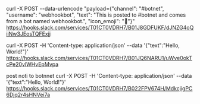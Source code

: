 curl -X POST --data-urlencode "payload={\"channel\": \"#botnet\", \"username\": \"webhookbot\", \"text\": \"This is posted to #botnet and comes from a bot named webhookbot.\", \"icon_emoji\": \":ghost:\"}" https://hooks.slack.com/services/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

curl -X POST -H 'Content-type: application/json' --data '{"text":"Hello, World!"}' https://hooks.slack.com/services/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

post noti to botnnet
curl -X POST -H 'Content-type: application/json' --data '{"text":"Hello, World!"}' https://hooks.slack.com/services/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
